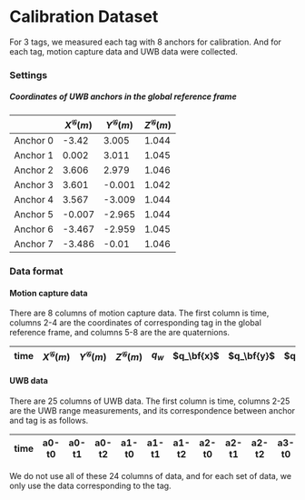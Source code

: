 # Calibration Dataset

For 3 tags, we measured each tag with 8 anchors for calibration. And for each tag, motion capture data and UWB data were collected.

### Settings

##### Coordinates of UWB anchors in the global reference frame

|          | $X^{\mathcal{G}}(m)$ | $Y^{\mathcal{G}}(m)$ | $Z^{\mathcal{G}}(m)$ |
| -------- | -------------------- | -------------------- | -------------------- |
| Anchor 0 | -3.42                | 3.005                | 1.044                |
| Anchor 1 | 0.002                | 3.011                | 1.045                |
| Anchor 2 | 3.606                | 2.979                | 1.046                |
| Anchor 3 | 3.601                | -0.001               | 1.042                |
| Anchor 4 | 3.567                | -3.009               | 1.044                |
| Anchor 5 | -0.007               | -2.965               | 1.044                |
| Anchor 6 | -3.467               | -2.959               | 1.045                |
| Anchor 7 | -3.486               | -0.01                | 1.046                |

### Data format

#### Motion capture data

There are 8 columns of motion capture data. The first column is time,  columns 2-4 are the coordinates of corresponding tag in the global reference frame, and columns 5-8 are the  are quaternions.

| time | $X^{\mathcal{G}}(m)$ | $Y^{\mathcal{G}}(m)$ | $Z^{\mathcal{G}}(m)$ | $q_w$ | $q_\bf{x}$ | $q_\bf{y}$ | $q_\bf{z}$ |
| :--: | :------------------: | :------------------: | :------------------: | :---: | :--------: | :--------: | :--------: |

#### UWB data

There are 25 columns of UWB data. The first column is time,  columns 2-25 are the UWB range measurements, and  its correspondence between anchor and tag is as follows. 

| time | a0-t0 | a0-t1 | a0-t2 | a1-t0 | a1-t1 | a1-t2 | a2-t0 | a2-t1 | a2-t2 | a3-t0 | a3-t1 | a3-t2 | a4-t0 | a4-t1 | a4-t2 | a5-t0 | a5-t1 | a5-t2 | a6-t0 | a6-t1 | a6-t2 | a7-t0 | a7-t1 | a7-t2 |
| :--: | :---: | :---: | :---: | :---: | :---: | :---: | :---: | :---: | :---: | :---: | :---: | :---: | :---: | :---: | :---: | :---: | :---: | :---: | :---: | :---: | :---: | :---: | :---: | :---: |

We do not use all of these 24 columns of data, and for each set of data, we only use the data corresponding to the tag.
